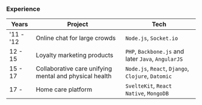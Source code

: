 ### Experience

| Years     | Project                                                | Tech                                                |
| --------- | ------------------------------------------------------ | --------------------------------------------------- |
| '11 - '12 | Online chat for large crowds                           | `Node.js`, `Socket.io`                              |
| 12 - 15   | Loyalty marketing products                             | `PHP`, `Backbone.js` and later `Java`, `AngularJS`  |
| 15 - 17   | Collaborative care unifying mental and physical health | `Node.js`, `React`, `Django`, `Clojure`, `Datomic`   |
| 17 -      | Home care platform                                     | `SvelteKit`, `React Native`, `MongoDB`              |
